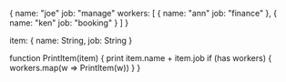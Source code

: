 {
  name: "joe"
  job: "manage"
  workers: [
    {
      name: "ann"
      job: "finance"
    },
    {
      name: "ken"
      job: "booking"
    }
  ]
}

item: {
  name: String,
  job: String
}

function PrintItem(item) {
  print item.name + item.job
  if (has workers) {
    workers.map(w => PrintItem(w))
  }
}




